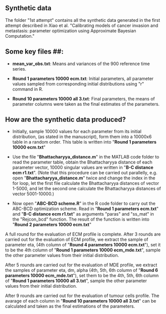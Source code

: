 ## Synthetic data ##

The folder "1st attempt" contains all the synthetic data generated in the first attempt described in Xiao et al. "Calibrating models of cancer invasion and metastasis: parameter optimization using Approximate Bayesian Computation."

## Some key files ##: 

* **mean_var_obs.txt**: Means and variances of the 900 reference time series.

* **Round 1 parameters 10000 ecm.txt**: Initial parameters, all parameter values sampled from corresponding initial distributions using "r" command in R.

* **Round 10 parameters 10000 all 3.txt**: Final parameters, the means of parameter columns were taken as the final estimates of the parameters. 

## How are the synthetic data produced? ##

* Initially, sample 10000 values for each parameter from its initial distribution, (as stated in the manuscript), form them into a 10000x6 table in a random order. This table is written into "**Round 1 parameters 10000 ecm.txt**"

* Use the file "**Bhattacharyya_distance.m**" in the MATLAB code folder to read the parameter table, obtain the Bhattacharyya distance of each parameter vector, 10000 singular values are written in "**B-C distance ecm r1.txt**". (Note that this procedure can be carried out parallelly, e.g. open "**Bhattacharyya_distance.m**" twice and change the index in the for loop, let the first file calculate the Bhattacharyya distances of vector 1-5000, and let the second one calculate the Bhattacharyya distances of vector 5001-10000.)

* Now open "**ABC-BCD scheme.R**" in the R code folder to carry out the ABC-BCD optimization scheme. Read in "**Round 1 parameters ecm.txt**" and "**B-C distance ecm r1.txt**" as arguments "paras" and "ss_mat" in the "Rejcon_bcd" function. The result of the function is written into "**Round 2 parameters 10000 ecm.txt**"

A full round for the evaluation of ECM profile is complete. After 3 rounds are carried out for the evaluation of ECM profile, we extract the sample of parameter eta, (4th column of "**Round 4 parameters 10000 ecm.txt**"), set it to be the 4th column of "**Round 1 parameters 10000 ecm_mde.txt**", sample the other parameter values from their initial distribution. 

After 5 rounds are carried out for the evaluation of MDE profile, we extract the samples of parameter eta, dm, alpha (4th, 5th, 6th column of "**Round 6 parameters 10000 ecm_mde.txt**"), set them to be the 4th, 5th, 6th column of "**Round 1 parameters 10000 all 3.txt**", sample the other parameter values from their initial distribution. 

After 9 rounds are carried out for the evaluation of tumour cells profile. The avarage of each column in "**Round 10 parameters 10000 all 3.txt**" can be calculated and taken as the final estimations of the parameters. 
